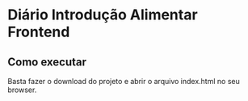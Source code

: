 # Diário Introdução Alimentar Frontend

## Como executar

Basta fazer o download do projeto e abrir o arquivo index.html no seu browser.